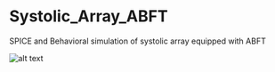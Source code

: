 # Systolic_Array_ABFT
SPICE and Behavioral simulation of systolic array equipped with ABFT

![alt text](https://github.com/NeuroFan/Systolic_Array_ABFT/edit/master/simulation_snap_shot.png?raw=true)

